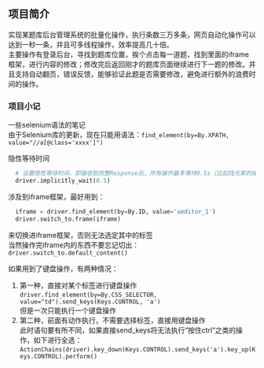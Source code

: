 ## 项目简介  
  实现某题库后台管理系统的批量化操作，执行条数三万多条，网页自动化操作可以达到一秒一条，并且可多线程操作，效率提高几十倍。  
  主要操作有登录后台，寻找到题库位置，挨个点击每一道题，找到里面的iframe框架，进行内容的修改；修改完后返回刚才的题库页面继续进行下一题的修改。并且支持自动翻页，错误反馈，能够验证此题是否需要修改，避免进行额外的浪费时间的操作。


### 项目小记  
一些selenium语法的笔记  
由于Selenium库的更新，现在只能用语法：`find_element(by=By.XPATH, value="//a[@class='xxxx']")`  
  
隐性等待时间
```python
  # 设置隐性等待时间，即接收到完整Response后，所有操作最多等待0.5s（比如找元素的操作）
  driver.implicitly_wait(0.5)
```
  
涉及到iframe框架，最好用到：  
```python
  iframe = driver.find_element(by=By.ID, value='ueditor_1')
  driver.switch_to.frame(iframe)
```
来切换进iframe框架，否则无法选定其中的标签  
当然操作完iframe内的东西不要忘记切出：  
`driver.switch_to.default_content()`  
  
如果用到了键盘操作，有两种情况：  
1. 第一种，直接对某个标签进行键盘操作
`driver.find_element(by=By.CSS_SELECTOR, value="td").send_keys(Keys.CONTROL, 'a')`  
但是一次只能执行一个键盘操作  
2. 第二种，前面有动作执行，不需要选择标签，直接用键盘操作  
此时语句要有所不同，如果直接send_keys将无法执行“按住ctrl”之类的操作，如下进行全选：  
`ActionChains(driver).key_down(Keys.CONTROL).send_keys('a').key_up(Keys.CONTROL).perform()`

